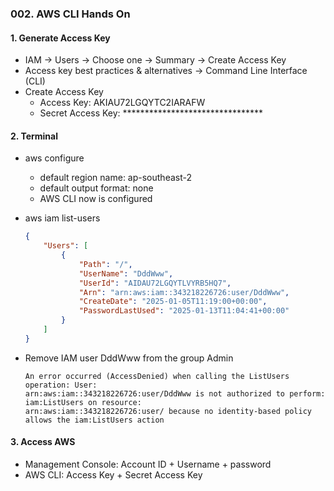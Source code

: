 ### 002. AWS CLI Hands On

#### 1. Generate Access Key
- IAM -> Users -> Choose one -> Summary -> Create Access Key
- Access key best practices & alternatives -> Command Line Interface (CLI)
- Create Access Key
  - Access Key: AKIAU72LGQYTC2IARAFW
  - Secret Access Key: ********************************
 
#### 2. Terminal
- aws configure
  - default region name: ap-southeast-2
  - default output format: none
  - AWS CLI now is configured
 
- aws iam list-users
  ```json
  {
      "Users": [
          {
              "Path": "/",
              "UserName": "DddWww",
              "UserId": "AIDAU72LGQYTLVYRB5HQ7",
              "Arn": "arn:aws:iam::343218226726:user/DddWww",
              "CreateDate": "2025-01-05T11:19:00+00:00",
              "PasswordLastUsed": "2025-01-13T11:04:41+00:00"
          }
      ]
  }
  ```

- Remove IAM user DddWww from the group Admin
  ```text
  An error occurred (AccessDenied) when calling the ListUsers operation: User:     
  arn:aws:iam::343218226726:user/DddWww is not authorized to perform: iam:ListUsers on resource: 
  arn:aws:iam::343218226726:user/ because no identity-based policy allows the iam:ListUsers action
  ```

#### 3. Access AWS
- Management Console: Account ID + Username + password
- AWS CLI: Access Key + Secret Access Key
